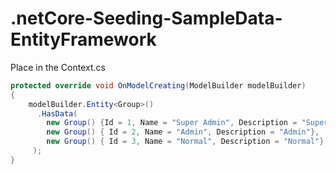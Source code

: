 # .netCore-Seeding-SampleData-EntityFramework
Place in the Context.cs 

```csharp
protected override void OnModelCreating(ModelBuilder modelBuilder)
{
    modelBuilder.Entity<Group>()
      .HasData(
        new Group() {Id = 1, Name = "Super Admin", Description = "Super Admin" },
        new Group() { Id = 2, Name = "Admin", Description = "Admin"},
        new Group() { Id = 3, Name = "Normal", Description = "Normal"} 
     );
}
```
